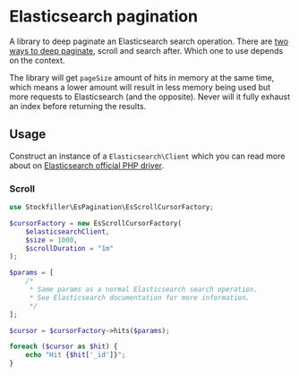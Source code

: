 # Elasticsearch pagination

A library to deep paginate an Elasticsearch search operation. There are [two ways to deep paginate](https://www.elastic.co/guide/en/elasticsearch/reference/current/paginate-search-results.html),
scroll and search after. Which one to use depends on the context.

The library will get `pageSize` amount of hits in memory at the same time, which means a lower amount will result in less memory being used but more requests to Elasticsearch (and the opposite). Never will it fully exhaust
an index before returning the results. 

## Usage

Construct an instance of a `Elasticsearch\Client` which you can read more about on [Elasticsearch official PHP driver](https://github.com/elastic/elasticsearch-php). 

### Scroll

```php
use Stockfiller\EsPagination\EsScrollCursorFactory;

$cursorFactory = new EsScrollCursorFactory(
    $elasticsearchClient,
    $size = 1000,
    $scrollDuration = "1m"
);

$params = [
    /*
     * Same params as a normal Elasticsearch search operation.
     * See Elasticsearch documentation for more information.
     */
];

$cursor = $cursorFactory->hits($params);

foreach ($cursor as $hit) {
    echo "Hit {$hit['_id']}";
}
```
